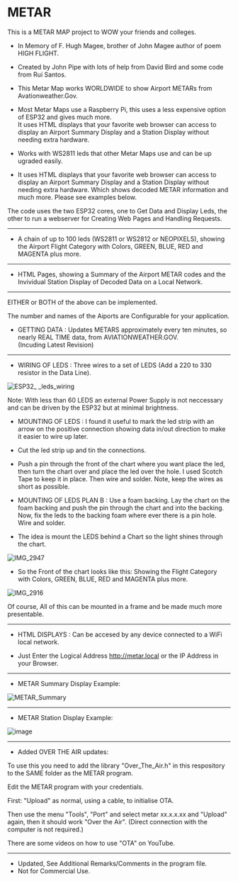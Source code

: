# METAR
This is a METAR MAP project to WOW your friends and colleges.

+ In Memory of F. Hugh Magee, brother of John Magee author of poem HIGH FLIGHT.
+ Created by John Pipe with lots of help from David Bird and some code from Rui Santos.

+ This Metar Map works WORLDWIDE to show Airport METARs from Avationweather.Gov.

+ Most Metar Maps use a Raspberry Pi, this uses a less expensive option of ESP32 and gives much more.  
It uses HTML displays that your favorite web browser can access to display an Airport Summary Display and a Station Display without needing extra hardware.
  
+ Works with WS2811 leds that other Metar Maps use and can be up ugraded easily.

+ It uses HTML displays that your favorite web browser can access to display an Airport Summary Display and a Station Display without needing extra hardware. 
Which shows decoded METAR information and much more.  Please see examples below.

The code uses the two ESP32 cores, one to Get Data and Display Leds, the other to run a webserver for Creating Web Pages and Handling Requests.

---

+ A chain of up to 100 leds (WS2811 or WS2812 or NEOPIXELS), showing the Airport Flight Category with Colors, GREEN, BLUE, RED and MAGENTA plus more.

---

+ HTML Pages, showing a Summary of the Airport METAR codes and the Invividual Station Display of Decoded Data on a Local Network.

---

EITHER or BOTH of the above can be implemented.

The number and names of the Aiports are Configurable for your application.

+ GETTING DATA : Updates METARS approximately every ten minutes, so nearly REAL TIME data, from AVIATIONWEATHER.GOV.      
  (Incuding Latest Revision)
---

+ WIRING OF LEDS : Three wires to  a set of LEDS (Add a 220 to 330 resistor in the Data Line).


![ESP32_ _leds_wiring](https://user-images.githubusercontent.com/24758833/197342655-f6e17e1f-f41f-4e63-b6c1-63a42799240c.png)

Note: With less than 60 LEDS an external Power Supply is not neccessary and can be driven by the ESP32 but at minimal brightness.


+ MOUNTING OF LEDS : I found it useful to mark the led strip with an arrow on the positive connection showing data in/out direction to make it easier to wire up later.
+ Cut the led strip up and tin the connections.
+ Push a pin through the front of the chart where you want place the led, then turn the chart over and place the led over the hole.  I used Scotch Tape to keep it in place.  Then wire and solder.  Note, keep the wires as short as possible.
+ MOUNTING OF LEDS PLAN B : Use a foam backing. Lay the chart on the foam backing and push the pin through the chart and into the backing.  Now, fix the leds to the backing foam where ever there is a pin hole.  Wire and solder.

+ The idea is mount the LEDS behind a Chart so the light shines through the chart.

![IMG_2947](https://user-images.githubusercontent.com/24758833/157293897-e3d9f13f-debc-4f80-a27e-ef0c16ccbe5c.JPG)


+ So the Front of the chart looks like this: Showing the Flight Category with Colors, GREEN, BLUE, RED and MAGENTA plus more.

![IMG_2916](https://user-images.githubusercontent.com/24758833/157294109-c94372d3-fa67-4a66-8e46-7be0fdde13f8.JPG)

Of course, All of this can be mounted in a frame and be made much more presentable.

---

+ HTML DISPLAYS : Can be accesed by any device connected to a WiFi local network.

+ Just Enter the Logical Address http://metar.local or the IP Address in your Browser.

---

+ METAR Summary Display Example:

![METAR_Summary](https://user-images.githubusercontent.com/24758833/197342754-2bac1db7-003e-47b2-8072-c6f3a0c6f7f8.png)

---

+ METAR Station Display Example:

![image](https://user-images.githubusercontent.com/24758833/183297159-c19801f8-f4aa-4bc4-815a-bca285adbfa8.png)

---

+ Added OVER THE AIR updates:

To use this you need to add the library "Over_The_Air.h" in this respository to the SAME folder as the METAR program.

Edit the METAR program with your credentials.

First: "Upload" as normal, using a cable, to initialise OTA.

Then use the menu  "Tools", "Port" and select  metar xx.x.x.xx and "Upload" again, then it should work "Over the Air".  (Direct connection with the computer is not required.)

There are some videos on how to use "OTA" on YouTube.

---

+ Updated, See Additional Remarks/Comments in the program file.
+ Not for Commercial Use.
